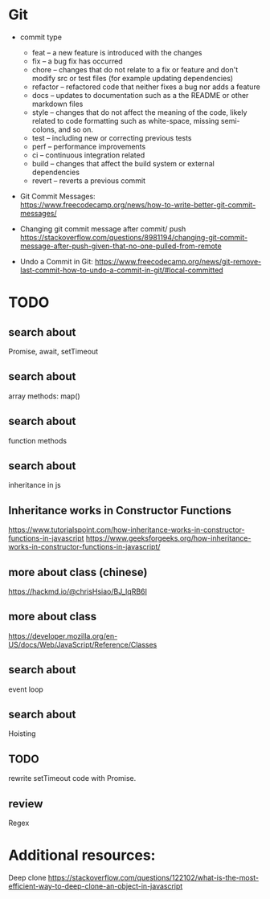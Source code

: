 # Git
- commit type
    - feat – a new feature is introduced with the changes
    - fix – a bug fix has occurred
    - chore – changes that do not relate to a fix or feature and don't modify src or test files (for example updating dependencies)
    - refactor – refactored code that neither fixes a bug nor adds a feature
    - docs – updates to documentation such as a the README or other markdown files
    - style – changes that do not affect the meaning of the code, likely related to code formatting such as white-space, missing semi-colons, and so on.
    - test – including new or correcting previous tests
    - perf – performance improvements
    - ci – continuous integration related
    - build – changes that affect the build system or external dependencies
    - revert – reverts a previous commit

- Git Commit Messages:  
https://www.freecodecamp.org/news/how-to-write-better-git-commit-messages/  
- Changing git commit message after commit/ push  
https://stackoverflow.com/questions/8981194/changing-git-commit-message-after-push-given-that-no-one-pulled-from-remote  
- Undo a Commit in Git:
https://www.freecodecamp.org/news/git-remove-last-commit-how-to-undo-a-commit-in-git/#local-committed

# TODO
## search about
Promise, await, setTimeout
## search about
array methods: map()
## search about
function methods
## search about
inheritance in js
## Inheritance works in Constructor Functions
https://www.tutorialspoint.com/how-inheritance-works-in-constructor-functions-in-javascript
https://www.geeksforgeeks.org/how-inheritance-works-in-constructor-functions-in-javascript/
## more about class (chinese)
https://hackmd.io/@chrisHsiao/BJ_IqRB6I
## more about class 
https://developer.mozilla.org/en-US/docs/Web/JavaScript/Reference/Classes
## search about
event loop
## search about
Hoisting
## TODO
rewrite setTimeout code with Promise.
## review
Regex

# Additional resources: 
Deep clone
https://stackoverflow.com/questions/122102/what-is-the-most-efficient-way-to-deep-clone-an-object-in-javascript